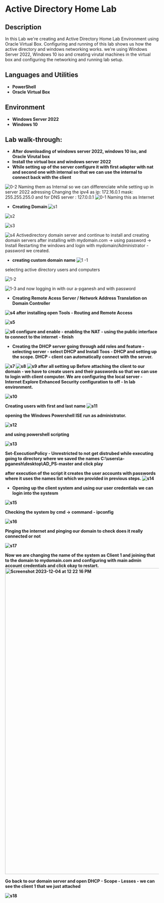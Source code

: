 <h1> Active Directory Home Lab </h1>

<h2>Description</h2>
 In this Lab we're creating and Active Directory Home Lab Environment using Oracle Virtual Box. Configuring and running of this lab shows us how the active directory and windows networking works.
 we're using Windows Server 2022, Windows 10 iso  and creating virutal machines in the virtual box and configuring the networking and running lab setup.
<br />


<h2>Languages and Utilities</h2>

- <b>PowerShell </b> 
- <b> Oracle Virtual Box </b>

<h2>Environment</h2>

- <b> Windows Server 2022 </b>
- <b> Windows 10 </b> 

<h2>Lab walk-through:</h2>

- <b> After downloading of windows server 2022, windows 10 iso, and Oracle Virutal box</b>
- <b> Install the virtual box and windows server 2022</b>
- <b> While setting up of the server configure it with first adapter with nat and second one with internal so   that we can use the internal to connect back with the client</b>

![0-2](https://github.com/GiridharNaagar/Active-Directory-Home-Lab-/assets/114043681/30a92db6-34a1-4166-9c56-db7f7dbd3f3b)
 Naming them as Internal     so we can differenciate while setting up in server 2022 adressing
  Changing the ipv4 as ip: 172.16.0.1
                       mask: 255.255.255.0
                       and for DNS server : 127.0.0.1
![0-1](https://github.com/GiridharNaagar/Active-Directory-Home-Lab-/assets/114043681/d0c31db8-e40c-4659-bfeb-244c544f16a7)
 Naming this as Internet 
 
 - <b> Creating Domain </b>
![s1](https://github.com/GiridharNaagar/Active-Directory-Home-Lab-/assets/114043681/30dc70f6-d413-4d8d-a68a-286f3a277a4e)

![s2](https://github.com/GiridharNaagar/Active-Directory-Home-Lab-/assets/114043681/36b60056-461c-4f40-86ab-c3d14c0f597b)

![s3](https://github.com/GiridharNaagar/Active-Directory-Home-Lab-/assets/114043681/e86b0b96-ae63-49da-98c0-237eaaa9ca18)

![s4](https://github.com/GiridharNaagar/Active-Directory-Home-Lab-/assets/114043681/46eb37fa-0614-4af3-981a-323b521da325)
Activedirectory domain server and continue to install
and creating domain servers after installing with mydomain.com -> using password -> Install
Restarting the windows and login with mydomain/Administrator - password we created.

- <b>creating custom domain name </b>
![1 -1 ](https://github.com/GiridharNaagar/Active-Directory-Home-Lab-/assets/114043681/d11db61b-5524-4696-983a-8b3b75f802cc)

selecting active directory users and computers

![1-2](https://github.com/GiridharNaagar/Active-Directory-Home-Lab-/assets/114043681/ac2f412a-c9fe-4ee8-9a82-9c79f2f70511)

![1-3](https://github.com/GiridharNaagar/Active-Directory-Home-Lab-/assets/114043681/d176cfc7-620e-4669-b720-5d3da974e92d)
and now logging in with our a-pganesh and with password 

- <b> Creating Remote Acess Server / Network Address Translation on Domain Controller

![s4](https://github.com/GiridharNaagar/Active-Directory-Home-Lab-/assets/114043681/59fd7d36-7b06-4dba-9099-215d82a22ca8)
after installing open Tools - Routing and Remote Access

![s5](https://github.com/GiridharNaagar/Active-Directory-Home-Lab-/assets/114043681/f626cf8e-cbde-4cd6-b726-2f26978f6753)

![s6](https://github.com/GiridharNaagar/Active-Directory-Home-Lab-/assets/114043681/1f2d3e3b-374f-4885-997d-6e71c94c484e)
configure and enable - enabling the NAT - using the public interface to connect to the internet - finish

- <b> Creating the DHCP server </b>
going through add roles and feature - selecting server - select DHCP and Install
Toos - DHCP and setting up the scope.
DHCP - client can automatically connect with the server.

![s7](https://github.com/GiridharNaagar/Active-Directory-Home-Lab-/assets/114043681/c926267e-4a53-494f-bc55-52f196e5ec22)
![s8](https://github.com/GiridharNaagar/Active-Directory-Home-Lab-/assets/114043681/45755db7-fa1b-4036-8beb-7d03dc5e4265)
![s9](https://github.com/GiridharNaagar/Active-Directory-Home-Lab-/assets/114043681/8a5b0912-9b34-4632-bb29-efc11a2d12e8)
after all setting up
Before attaching the client to our domain - we have to create users and their passwords so that we can use to login with client computer.
We are configuring the local server - Internet Explore Enhanced Security configuration to off - In lab environment.

![s10](https://github.com/GiridharNaagar/Active-Directory-Home-Lab-/assets/114043681/dfd06145-5cd9-46b8-b8a6-f2d90dc1b0e2)

Creating users with first and last name 
![s11](https://github.com/GiridharNaagar/Active-Directory-Home-Lab-/assets/114043681/7feb5f75-99e5-45df-b8ea-fb0dcedea3be)

opening the Windows Powershell ISE run as administrator.

![s12](https://github.com/GiridharNaagar/Active-Directory-Home-Lab-/assets/114043681/1dae505c-007a-436f-9b3a-a6bc52059228)

and using powershell scripting 

![s13](https://github.com/GiridharNaagar/Active-Directory-Home-Lab-/assets/114043681/d76deabd-86ca-4b5c-950c-739579c4c3cb)

Set-ExecutionPolicy - Unrestricted to not get distrubed while executing
going to directory where we saved the names
C:\users\a-pganesh\desktop\AD_PS-master and click play

after execution of the script it creates the user accounts with passwords where it uses the names list which we provided in previous steps.
![s14](https://github.com/GiridharNaagar/Active-Directory-Home-Lab-/assets/114043681/6ca995df-d0a8-4861-8732-be605fe61fc8)

- <b> Opening up the client system </b>
and using our user credentials we can login into the systesm

![s15](https://github.com/GiridharNaagar/Active-Directory-Home-Lab-/assets/114043681/3cb4be23-04ff-4cb6-94f1-b3f49b2fe913)

Checking the system by cmd -> command - ipconfig

![s16](https://github.com/GiridharNaagar/Active-Directory-Home-Lab-/assets/114043681/42dcd145-9420-4438-993e-a8dac567f705)

Pinging the internet and pinging our domain to check does it really connected or not

![s17](https://github.com/GiridharNaagar/Active-Directory-Home-Lab-/assets/114043681/6bc1b731-28b1-485e-8d53-fdf7741906dd)

Now we are changing the name of the system as Client 1 and joining that to the domain to mydomain.com and configuring with main admin account credentials and click okay to restart.
<img width="1001" alt="Screenshot 2023-12-04 at 12 22 16 PM" src="https://github.com/GiridharNaagar/Active-Directory-Home-Lab-/assets/114043681/68ea8e8f-792b-43bd-8bdf-9a7bb1e3c32e">

Go back to our domain server and open DHCP - Scope - Lesses - we can see the client 1 that we just attached

![s18](https://github.com/GiridharNaagar/Active-Directory-Home-Lab-/assets/114043681/9944b0f4-10e2-48fe-9127-5e3f20177833)








 

